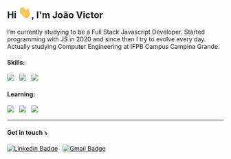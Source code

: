 ## Hi <img src="https://raw.githubusercontent.com/ABSphreak/ABSphreak/master/gifs/Hi.gif" width="30px">, I'm João Victor


I’m currently studying to be a Full Stack Javascript Developer. Started programming with JS in 2020 and since then I try to evolve every day.
Actually studying Computer Engineering at IFPB Campus Campina Grande.

#### Skills: <br>
<img height="20" src="https://devicon.dev/devicon.git/icons/html5/html5-original.svg"> &nbsp;
<img height="20" src="https://devicon.dev/devicon.git/icons/css3/css3-original.svg"> &nbsp;
<img height="20" src="https://devicon.dev/devicon.git/icons/javascript/javascript-original.svg">

#### Learning: <br>
<img height="20" src="https://devicon.dev/devicon.git/icons/nodejs/nodejs-original.svg"> &nbsp;
<img height="20" src="https://devicon.dev/devicon.git/icons/typescript/typescript-original.svg"> &nbsp;
<img height="20" src="https://devicon.dev/devicon.git/icons/react/react-original.svg">

<hr>

#### Get in touch ⤵️

[![Linkedin Badge](https://img.shields.io/badge/linkedin%20-%230077B5.svg?&style=for-the-badge&logo=linkedin&logoColor=white)](https://www.linkedin.com/in/joaovictornsv/) &nbsp;
[![Gmail Badge](https://img.shields.io/badge/GMAIL-%23DC322F.svg?&style=for-the-badge&logo=gmail&logoColor=white)](mailto:joaovictornsv@gmail.com)
